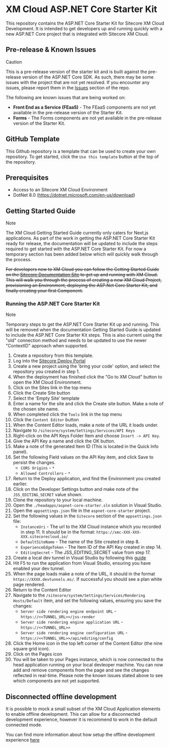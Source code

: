 # XM Cloud ASP.NET Core Starter Kit
This repository contains the ASP.NET Core Starter Kit for Sitecore XM Cloud Development. It is intended to get developers up and running quickly with a new ASP.NET Core project that is integrated with Sitecore XM Cloud.

## Pre-release & Known Issues
> [!CAUTION]
> This is a pre-release version of the starter kit and is built against the pre-release version of the ASP.NET Core SDK. As such, there may be some issues with the project that are not yet resolved. If you encounter any issues, please report them in the [Issues](https://github.com/Sitecore/xmcloud-starter-aspnetcore/issues) section of the repo.

The following are known issues that are being worked on:
- **Front End as a Service (FEaaS)** - The FEaaS components are not yet available in the pre-release version of the Starter Kit.
- **Forms** - The Forms components are not yet available in the pre-release version of the Starter Kit.

## GitHub Template
This Github repository is a template that can be used to create your own repository. To get started, click the `Use this template` button at the top of the repository. 

## Prerequisites
- Access to an Sitecore XM Cloud Environment
- DotNet 8.0 (https://dotnet.microsoft.com/en-us/download)

## Getting Started Guide
> [!NOTE]
> The XM Cloud Getting Started Guide currently only caters for Next.js applications. As part of the work in getting the ASP.NET Core Starter Kit ready for release, the documentation will be updated to include the steps required to get started with the ASP.NET Core Starter Kit. For now a temporary section has been added below which will quickly walk through the process.

~~For developers new to XM Cloud you can follow the Getting Started Guide on the [Sitecore Documentation Site](https://doc.sitecore.com/xmc) to get up and running with XM Cloud. This will walk you through the process of creating a new XM Cloud Project, provisioning an Environment, deploying the ASP.Net Core Starter Kit, and finally creating your first Component.~~

### Running the ASP.NET Core Starter Kit
> [!NOTE]
> Temporary steps to get the ASP.NET Core Starter Kit up and running. This will be removed when the documentation Getting Started Guide is updated to include the ASP.NET Core Starter Kit steps.
> This is also current using the "old" connection method and needs to be updated to use the newer "ContextID" approach when supported.

1. Create a repository from this template.
2. Log into the [Sitecore Deploy Portal](https://deploy.sitecorecloud.io/)
3. Create a new project using the 'bring your code' option, and select the repository you created in step 1.
4. When the deployment has finished click the "Go to XM Cloud" button to open the XM Cloud Environment.
5. Click on the Sites link in the top menu
6. Click the Create Site button
7. Select the 'Empty Site' template
8. Enter a name for the site and click the Create site button. Make a note of the chosen site name.
9. When completed click the `Tools` link in the top menu
10. Click the `Content Editor` button
11. When the Content Editor loads, make a note of the URL it loads under.
12. Navigate to `/sitecore/system/Settings/Services/API Keys`
13. Right-click on the API Keys Folder Item and choose `Insert -> API Key`.
14. Give the API Key a name and click the OK button.
15. Make a note of the generated Item ID (This is located in the Quick Info panel).
16. Set the following Field values on the API Key item, and click Save to persist the changes.
    - `CORS Origins` - `*`
    - `Allowed Controllers` - `*`
17. Return to the Deploy application, and find the Environment you created earlier.
18. Click on the Developer Settings button and make note of the `JSS_EDITING_SECRET` value shown.
19. Clone the repository to your local machine.
20. Open the `./headapps/aspnet-core-starter.sln` solution in Visual Studio.
21. Open the `appsettings.json` file in the `aspnet-core-starter` project.
22. Set the following values in the `Sitecore` section of the `appsettings.json` file:
    - `InstanceUri` - The url to the XM Cloud instance which you recorded in step 11. It should be in the format: `https://xmc-XXX-XXX-XXX.sitecorecloud.io/`
    - `DefaultSiteName` - The name of the Site created in step 8.
    - `ExperienceEdgeToken` - The Item ID of the API Key created in step 14.
    - `EditingSecret` - The JSS_EDITING_SECRET value from step 17.
23. Create a local dev tunnel in Visual Studio by following this [guide](https://learn.microsoft.com/en-us/connectors/custom-connectors/port-tunneling)
24. Hit F5 to run the application from Visual Studio, ensuring you have enabled your dev tunnel.
25. When the page loads make a note of the URL, it should in the format `https://XXXX.devtunnels.ms/`. If successful you should see a plan white page rendered.
26. Return to the Content Editor
27. Navigate to the `/sitecore/system/Settings/Services/Rendering Hosts/Default` item, and set the following values, ensuring you save the changes:
    - `Server side rendering engine endpoint URL` - `https://<<TUNNEL_URL>>/jss-render`
    - `Server side rendering engine application URL` - `https://<<TUNNEL_URL>>`
    - `Server side rendering engine configuration URL` - `https://<<TUNNEL_URL>>/api/editing/config`
28. Click the Home icon in the top left corner of the Content Editor (the nine square grid icon).
29. Click on the Pages icon
30. You will be taken to your Pages instance, which is now connected to the head application running on your local devleoper machine. You can now add and remove components from the page and see the changes reflected in real-time. Please note the known issues stated above to see which components are not yet supported.

## Disconnected offline development
It is possible to mock a small subset of the XM Cloud Application elements to enable offline development. This can allow for a disconnected development experience, however it is recommend to work in the default connected mode.

You can find more information about how setup the offline development experience [here](./local-containers/README.md)